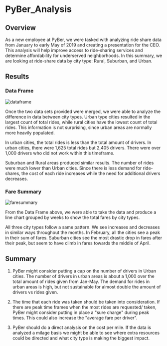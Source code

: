 # PyBer_Analysis

## Overview
As a new employee at PyBer, we were tasked with analyzing ride share data from January to early May of 2019 and creating a presentation for the CEO. This analysis will help improve access to ride-sharing services and determine affordability for underserved neighborhoods. In this summary, we are looking at ride-share data by city type: Rural, Suburban, and Urban. 

## Results

### Data Frame

![dataframe](dataframe.png)

Once the two data sets provided were merged, we were able to analyze the difference in data between city types. Urban type cities resulted in the largest count of total rides, while rural cities have the lowest count of total rides. This information is not surprising, since urban areas are normally more heavily populated. 

In urban cities, the total rides is less than the total amount of drivers. In urban cities, there were 1,625 total rides but 2,405 drivers. There were over 1,000 drivers who did not work within this timeframe. 

Suburban and Rural areas produced similar results. The number of rides were much lower than Urban cities. Since there is less demand for ride-shares, the cost of each ride increases while the need for additional drivers decreases. 

### Fare Summary

![faresummary](PyBer_fare_summary.png)

From the Data Frame above, we were able to take the data and produce a line chart grouped by weeks to show the total fares by city types. 

All three city types follow a same pattern. We see increases and decreases in similar ways throughout the months.
In February, all the cities see a peak in their sum of fares. 
Suburban cities see the most drastic drop in fares after their peak, but seem to have climb in fares towards the middle of April.

## Summary

1. PyBer might consider putting a cap on the number of drivers in Urban cities. The number of drivers in urban areas is about a 1,000 over the total amount of rides given from Jan-May. The demand for rides in urban areas is high, but not sustainable for almost double the amount of drivers vs rides given. 

2. The time that each ride was taken should be taken into consideration. If there are peak time frames when the most rides are requested/ taken, PyBer might consider putting in place a "sure charge" during peak times. This could also increase the "average fare per driver".

3. PyBer should do a direct analysis on the cost per mile. If the data is analyzed a milage basis we might be able to see where extra resources could be directed and what city type is making the biggest impact. 






